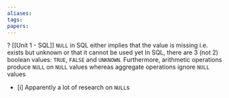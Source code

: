 ```yaml
---
aliases: 
tags: 
papers:
---
```

?
[[Unit 1 - SQL]]
`NULL` in SQL either implies that the value is missing i.e. exists but unknown or that it cannot be used yet
In SQL, there are 3 (not 2) boolean values: `TRUE`, `FALSE` and `UNKNOWN`. Furthermore, arithmetic operations produce `NULL` on `NULL` values whereas aggregate operations ignore `NULL` values
- [i] Apparently a lot of research on `NULL`s